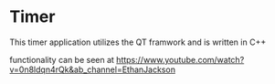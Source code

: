 # Timer

This timer application utilizes the QT framwork and is written in C++

functionality can be seen at https://www.youtube.com/watch?v=0n8ldqn4rQk&ab_channel=EthanJackson
